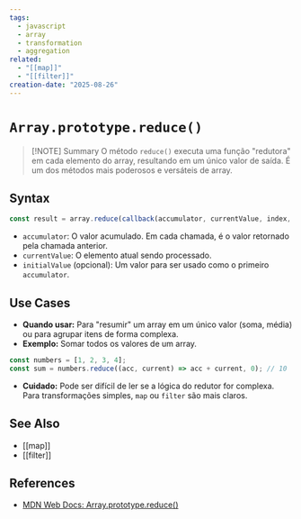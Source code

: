 ```yaml
---
tags:
  - javascript
  - array
  - transformation
  - aggregation
related:
  - "[[map]]"
  - "[[filter]]"
creation-date: "2025-08-26"
---
```


# `Array.prototype.reduce()`

> [!NOTE] Summary
> O método `reduce()` executa uma função "redutora" em cada elemento do array, resultando em um único valor de saída. É um dos métodos mais poderosos e versáteis de array.

## Syntax

```javascript
const result = array.reduce(callback(accumulator, currentValue, index, array), initialValue)
```
- `accumulator`: O valor acumulado. Em cada chamada, é o valor retornado pela chamada anterior.
- `currentValue`: O elemento atual sendo processado.
- `initialValue` (opcional): Um valor para ser usado como o primeiro `accumulator`.

## Use Cases

- **Quando usar:** Para "resumir" um array em um único valor (soma, média) ou para agrupar itens de forma complexa.
- **Exemplo:** Somar todos os valores de um array.
```javascript
const numbers = [1, 2, 3, 4];
const sum = numbers.reduce((acc, current) => acc + current, 0); // 10
```
- **Cuidado:** Pode ser difícil de ler se a lógica do redutor for complexa. Para transformações simples, `map` ou `filter` são mais claros.

## See Also

- [[map]]
- [[filter]]

## References

- [MDN Web Docs: Array.prototype.reduce()](https://developer.mozilla.org/pt-BR/docs/Web/JavaScript/Reference/Global_Objects/Array/reduce)